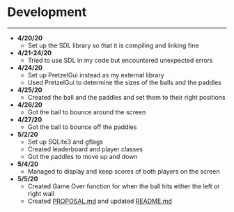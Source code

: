 # Development

---

- **4/20/20**
    - Set up the SDL library so that it is compiling and linking fine
- **4/21-24/20**
    - Tried to use SDL in my code but encountered unexpected errors
- **4/24/20**
    - Set up PretzelGui instead as my external library
    - Used PretzelGui to determine the sizes of the balls and the paddles
- **4/25/20**
    - Created the ball and the paddles and set them to their right positions
- **4/26/20**
    - Got the ball to bounce around the screen
- **4/27/20**
    - Got the ball to bounce off the paddles
- **5/2/20**
    - Set up SQLite3 and gflags
    - Created leaderboard and player classes
    - Got the paddles to move up and down
- **5/4/20**
    - Managed to display and keep scores of both players on the screen
- **5/5/20**
    - Created Game Over function for when the ball hits either the left or right wall
    - Created [PROPOSAL.md](PROPOSAL.md) and updated [README.md](README.md)